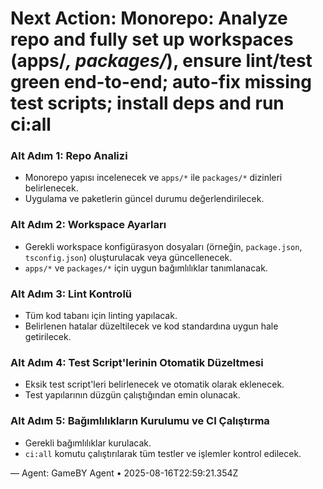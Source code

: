 # Next Action: Monorepo: Analyze repo and fully set up workspaces (apps/*, packages/*), ensure lint/test green end-to-end; auto-fix missing test scripts; install deps and run ci:all

### Alt Adım 1: Repo Analizi
- Monorepo yapısı incelenecek ve `apps/*` ile `packages/*` dizinleri belirlenecek.
- Uygulama ve paketlerin güncel durumu değerlendirilecek.

### Alt Adım 2: Workspace Ayarları
- Gerekli workspace konfigürasyon dosyaları (örneğin, `package.json`, `tsconfig.json`) oluşturulacak veya güncellenecek.
- `apps/*` ve `packages/*` için uygun bağımlılıklar tanımlanacak.

### Alt Adım 3: Lint Kontrolü
- Tüm kod tabanı için linting yapılacak.
- Belirlenen hatalar düzeltilecek ve kod standardına uygun hale getirilecek.

### Alt Adım 4: Test Script'lerinin Otomatik Düzeltmesi
- Eksik test script'leri belirlenecek ve otomatik olarak eklenecek.
- Test yapılarının düzgün çalıştığından emin olunacak.

### Alt Adım 5: Bağımlılıkların Kurulumu ve CI Çalıştırma
- Gerekli bağımlılıklar kurulacak.
- `ci:all` komutu çalıştırılarak tüm testler ve işlemler kontrol edilecek.

— Agent: GameBY Agent • 2025-08-16T22:59:21.354Z

